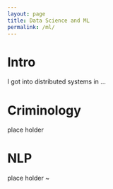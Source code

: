 ```yaml
---
layout: page
title: Data Science and ML
permalink: /ml/
---
```



Intro
======
I got into distributed systems in ...

Criminology
======
place holder

NLP
======
place holder
~              
